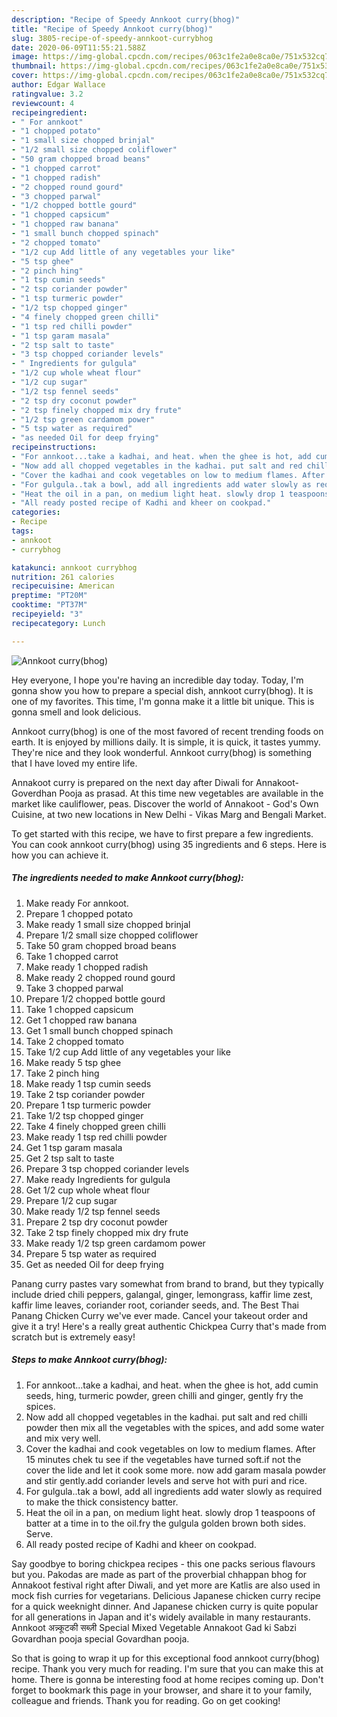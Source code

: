 ```yaml
---
description: "Recipe of Speedy Annkoot curry(bhog)"
title: "Recipe of Speedy Annkoot curry(bhog)"
slug: 3805-recipe-of-speedy-annkoot-currybhog
date: 2020-06-09T11:55:21.588Z
image: https://img-global.cpcdn.com/recipes/063c1fe2a0e8ca0e/751x532cq70/annkoot-currybhog-recipe-main-photo.jpg
thumbnail: https://img-global.cpcdn.com/recipes/063c1fe2a0e8ca0e/751x532cq70/annkoot-currybhog-recipe-main-photo.jpg
cover: https://img-global.cpcdn.com/recipes/063c1fe2a0e8ca0e/751x532cq70/annkoot-currybhog-recipe-main-photo.jpg
author: Edgar Wallace
ratingvalue: 3.2
reviewcount: 4
recipeingredient:
- " For annkoot"
- "1 chopped potato"
- "1 small size chopped brinjal"
- "1/2 small size chopped coliflower"
- "50 gram chopped broad beans"
- "1 chopped carrot"
- "1 chopped radish"
- "2 chopped round gourd"
- "3 chopped parwal"
- "1/2 chopped bottle gourd"
- "1 chopped capsicum"
- "1 chopped raw banana"
- "1 small bunch chopped spinach"
- "2 chopped tomato"
- "1/2 cup Add little of any vegetables your like"
- "5 tsp ghee"
- "2 pinch hing"
- "1 tsp cumin seeds"
- "2 tsp coriander powder"
- "1 tsp turmeric powder"
- "1/2 tsp chopped ginger"
- "4 finely chopped green chilli"
- "1 tsp red chilli powder"
- "1 tsp garam masala"
- "2 tsp salt to taste"
- "3 tsp chopped coriander levels"
- " Ingredients for gulgula"
- "1/2 cup whole wheat flour"
- "1/2 cup sugar"
- "1/2 tsp fennel seeds"
- "2 tsp dry coconut powder"
- "2 tsp finely chopped mix dry frute"
- "1/2 tsp green cardamom power"
- "5 tsp water as required"
- "as needed Oil for deep frying"
recipeinstructions:
- "For annkoot...take a kadhai, and heat. when the ghee is hot, add cumin seeds, hing, turmeric powder, green chilli and ginger, gently fry the spices."
- "Now add all chopped vegetables in the kadhai. put salt and red chilli powder then mix all the vegetables with the spices, and add some water and mix very well."
- "Cover the kadhai and cook vegetables on low to medium flames. After 15 minutes chek tu see if the vegetables have turned soft.if not the cover the lide and let it cook some more. now add garam masala powder and stir gently.add coriander levels and serve hot with puri and rice."
- "For gulgula..tak a bowl, add all ingredients add water slowly as required to make the thick consistency batter."
- "Heat the oil in a pan, on medium light heat. slowly drop 1 teaspoons of batter at a time in to the oil.fry the gulgula golden brown both sides. Serve."
- "All ready posted recipe of Kadhi and kheer on cookpad."
categories:
- Recipe
tags:
- annkoot
- currybhog

katakunci: annkoot currybhog 
nutrition: 261 calories
recipecuisine: American
preptime: "PT20M"
cooktime: "PT37M"
recipeyield: "3"
recipecategory: Lunch

---
```



![Annkoot curry(bhog)](https://img-global.cpcdn.com/recipes/063c1fe2a0e8ca0e/751x532cq70/annkoot-currybhog-recipe-main-photo.jpg)

Hey everyone, I hope you're having an incredible day today. Today, I'm gonna show you how to prepare a special dish, annkoot curry(bhog). It is one of my favorites. This time, I'm gonna make it a little bit unique. This is gonna smell and look delicious.

Annkoot curry(bhog) is one of the most favored of recent trending foods on earth. It is enjoyed by millions daily. It is simple, it is quick, it tastes yummy. They're nice and they look wonderful. Annkoot curry(bhog) is something that I have loved my entire life.

Annakoot curry is prepared on the next day after Diwali for Annakoot-Goverdhan Pooja as prasad. At this time new vegetables are available in the market like cauliflower, peas. Discover the world of Annakoot - God&#39;s Own Cuisine, at two new locations in New Delhi - Vikas Marg and Bengali Market.


To get started with this recipe, we have to first prepare a few ingredients. You can cook annkoot curry(bhog) using 35 ingredients and 6 steps. Here is how you can achieve it.

<!--inarticleads1-->

##### The ingredients needed to make Annkoot curry(bhog):

1. Make ready  For annkoot.
1. Prepare 1 chopped potato
1. Make ready 1 small size chopped brinjal
1. Prepare 1/2 small size chopped coliflower
1. Take 50 gram chopped broad beans
1. Take 1 chopped carrot
1. Make ready 1 chopped radish
1. Make ready 2 chopped round gourd
1. Take 3 chopped parwal
1. Prepare 1/2 chopped bottle gourd
1. Take 1 chopped capsicum
1. Get 1 chopped raw banana
1. Get 1 small bunch chopped spinach
1. Take 2 chopped tomato
1. Take 1/2 cup Add little of any vegetables your like
1. Make ready 5 tsp ghee
1. Take 2 pinch hing
1. Make ready 1 tsp cumin seeds
1. Take 2 tsp coriander powder
1. Prepare 1 tsp turmeric powder
1. Take 1/2 tsp chopped ginger
1. Take 4 finely chopped green chilli
1. Make ready 1 tsp red chilli powder
1. Get 1 tsp garam masala
1. Get 2 tsp salt to taste
1. Prepare 3 tsp chopped coriander levels
1. Make ready  Ingredients for gulgula
1. Get 1/2 cup whole wheat flour
1. Prepare 1/2 cup sugar
1. Make ready 1/2 tsp fennel seeds
1. Prepare 2 tsp dry coconut powder
1. Take 2 tsp finely chopped mix dry frute
1. Make ready 1/2 tsp green cardamom power
1. Prepare 5 tsp water as required
1. Get as needed Oil for deep frying


Panang curry pastes vary somewhat from brand to brand, but they typically include dried chili peppers, galangal, ginger, lemongrass, kaffir lime zest, kaffir lime leaves, coriander root, coriander seeds, and. The Best Thai Panang Chicken Curry we&#39;ve ever made. Cancel your takeout order and give it a try! Here&#39;s a really great authentic Chickpea Curry that&#39;s made from scratch but is extremely easy! 

<!--inarticleads2-->

##### Steps to make Annkoot curry(bhog):

1. For annkoot...take a kadhai, and heat. when the ghee is hot, add cumin seeds, hing, turmeric powder, green chilli and ginger, gently fry the spices.
1. Now add all chopped vegetables in the kadhai. put salt and red chilli powder then mix all the vegetables with the spices, and add some water and mix very well.
1. Cover the kadhai and cook vegetables on low to medium flames. After 15 minutes chek tu see if the vegetables have turned soft.if not the cover the lide and let it cook some more. now add garam masala powder and stir gently.add coriander levels and serve hot with puri and rice.
1. For gulgula..tak a bowl, add all ingredients add water slowly as required to make the thick consistency batter.
1. Heat the oil in a pan, on medium light heat. slowly drop 1 teaspoons of batter at a time in to the oil.fry the gulgula golden brown both sides. Serve.
1. All ready posted recipe of Kadhi and kheer on cookpad.


Say goodbye to boring chickpea recipes - this one packs serious flavours but you. Pakodas are made as part of the proverbial chhappan bhog for Annakoot festival right after Diwali, and yet more are Katlis are also used in mock fish curries for vegetarians. Delicious Japanese chicken curry recipe for a quick weeknight dinner. And Japanese chicken curry is quite popular for all generations in Japan and it&#39;s widely available in many restaurants. Annkoot अन्न्कूटकी सब्ज़ी Special Mixed Vegetable Annakoot Gad ki Sabzi Govardhan pooja special Govardhan pooja. 

So that is going to wrap it up for this exceptional food annkoot curry(bhog) recipe. Thank you very much for reading. I'm sure that you can make this at home. There is gonna be interesting food at home recipes coming up. Don't forget to bookmark this page in your browser, and share it to your family, colleague and friends. Thank you for reading. Go on get cooking!
